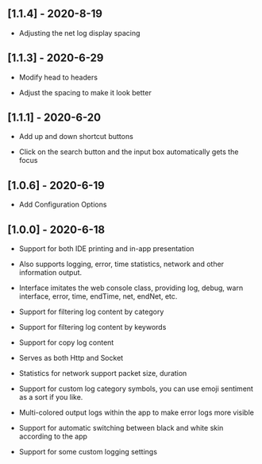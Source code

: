 ## [1.1.4] - 2020-8-19

-   Adjusting the net log display spacing

## [1.1.3] - 2020-6-29

-   Modify head to headers

-   Adjust the spacing to make it look better

## [1.1.1] - 2020-6-20

-   Add up and down shortcut buttons

-   Click on the search button and the input box automatically gets the focus

## [1.0.6] - 2020-6-19

-   Add Configuration Options

## [1.0.0] - 2020-6-18

-   Support for both IDE printing and in-app presentation

-   Also supports logging, error, time statistics, network and other information output.

-   Interface imitates the web console class, providing log, debug, warn interface, error, time, endTime, net, endNet, etc.

-   Support for filtering log content by category

-   Support for filtering log content by keywords

-   Support for copy log content

-   Serves as both Http and Socket

-   Statistics for network support packet size, duration

-   Support for custom log category symbols, you can use emoji sentiment as a sort if you like.

-   Multi-colored output logs within the app to make error logs more visible

-   Support for automatic switching between black and white skin according to the app

-   Support for some custom logging settings
